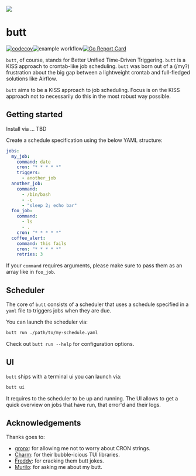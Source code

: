 ![](https://dataroots.io/butt.png)

# butt

[![codecov](https://codecov.io/gh/Bart6114/butt/branch/main/graph/badge.svg?token=011KCCGPE6)](https://codecov.io/gh/Bart6114/butt)![example workflow](https://github.com/bart6114/butt/actions/workflows/ci.yml/badge.svg)[![Go Report Card](https://goreportcard.com/badge/github.com/bart6114/butt)](https://goreportcard.com/report/github.com/bart6114/butt)


`butt`, of course, stands for Better Unified Time-Driven Triggering. `butt` is a KISS approach to crontab-like job scheduling. `butt` was born out of a (/my?) frustration about the big gap between a lightweight crontab and full-fledged solutions like Airflow.

`butt` aims to be a KISS approach to job scheduling. Focus is on the KISS approach not to necessarily do this in the most robust way possible.


## Getting started

Install via ... TBD

Create a schedule specification using the below YAML structure:

```yaml
jobs:
  my_job:
    command: date
    cron: "* * * * *"
    triggers:
      - another_job
  another_job:
    command:
      - /bin/bash
      - -c
      - "sleep 2; echo bar"
  foo_job:
    command:
      - ls
      - .
    cron: "* * * * *"
  coffee_alert:
    command: this fails
    cron: "* * * * *"
    retries: 3
```

If your `command` requires arguments, please make sure to pass them as an array like in `foo_job`.

## Scheduler

The core of `butt` consists of a scheduler that uses a schedule specified in a `yaml` file to triggers jobs when they are due.

You can launch the scheduler via: 

```sh
butt run ./path/to/my-schedule.yaml
```

Check out `butt run --help` for configuration options.

## UI

`butt` ships with a terminal ui you can launch via:

```sh
butt ui
```

It requires to the scheduler to be up and running. The UI allows to get a quick overview on jobs that have run, that error'd and their logs.

## Acknowledgements

Thanks goes to:
- [gronx](https://github.com/adhocore/gronx): for allowing me not to worry about CRON strings.
- [Charm](https://www.charm.sh/): for their bubble-icious TUI libraries.
- [Freddy](https://github.com/frederikdesmedt): for cracking them butt jokes.
- [Murilo](https://github.com/murilo-cunha): for asking me about my butt.